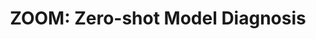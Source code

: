 ---
layout: publications
title: "ZOOM: Zero-shot Model Diagnosis"
authors:    <a href="https://peterljq.github.io/">Jinqi Luo*</a> ,
            <a href="https://www.zhaoningwang.com"> <b>Zhaoning Wang*</b></a> ,
            <a href="https://github.com/ChenWu98">Chen Henry Wu</a> ,
            <a href="https://www.donghuang-research.com/">Dong Huang</a> ,
            <a href="https://www.cs.cmu.edu/~ftorre/">Fernando De La Torre</a> 
publication: IEEE Conference on Computer Vision and Pattern Recognition (<b>CVPR</b>)
year: 2023
slides: true
link: https://zero-shot-model-diagnosis.github.io/
---
